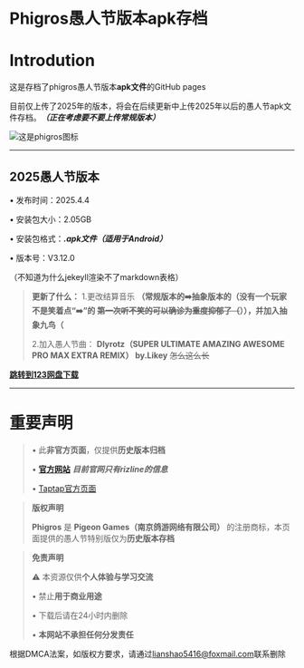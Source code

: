 # Phigros愚人节版本apk存档
# Introdution
这是存档了phigros愚人节版本**apk文件**的GitHub pages

目前仅上传了2025年的版本，将会在后续更新中上传2025年以后的愚人节apk文件存档。***（正在考虑要不要上传常规版本）***

![这是phigros图标](https://img.tapimg.com/market/images/9000b8b031deabbd424b7f2f530ee162.png/appicon_m?t=1)

***

## 2025愚人节版本
• 发布时间：2025.4.4

• 安装包大小：2.05GB

• 安装包格式：***.apk文件（适用于Android）***

• 版本号：V3.12.0

（不知道为什么jekeyll渲染不了markdown表格）

> **更新了什么：**
> 1.更改结算音乐 **（常规版本的➡️抽象版本的（没有一个玩家不是笑着点“➡️”的 ~~第一次听不笑的可以确诊为重度抑郁了（~~）），并加入抽象九鸟（**
>
> 2.加入愚人节曲： **Dlyrotz（SUPER ULTIMATE AMAZING AWESOME PRO MAX EXTRA REMIX） by.Likey** ~~怎么这么长~~

**[跳转到123网盘下载](https://www.123865.com/s/B0NFTd-Cr3Nh)**

***

# 重要声明

> • 此**非官方页面**，仅提供**历史版本归档**
>
> • **[官方网站](https://pigeongames.net/#bbst)** ***目前官网只有rizline的信息***
>
> • [Taptap官方页面](https://www.taptap.cn/app/165287)

> **版权声明**
>
> **Phigros** 是 **Pigeon Games（南京鸽游网络有限公司）** 的注册商标，本页面提供的愚人节特别版仅为**历史版本存档**

> **免责声明**
>
> ⚠ 本资源仅供**个人体验与学习交流**
>
> • 禁止**用于商业用途**
>
> • 下载后请在24小时内删除
>
> • **本网站不承担任何分发责任**

根据DMCA法案，如版权方要求，请通过<lianshao5416@foxmail.com>联系删除
